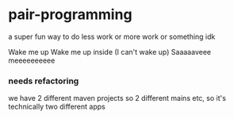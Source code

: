 # pair-programming

a super fun way to do less work or more work or something idk

Wake me up
Wake me up inside
(I can't wake up)
Saaaaaveee meeeeeeeeee


### needs refactoring

we have 2 different maven projects so 2 different mains etc, so it's technically two different apps
